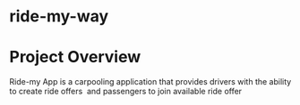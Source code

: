 # ride-my-way


# Project Overview  

Ride-my App is a carpooling application that provides drivers with the ability to create ride offers  and passengers  to join available ride offer
